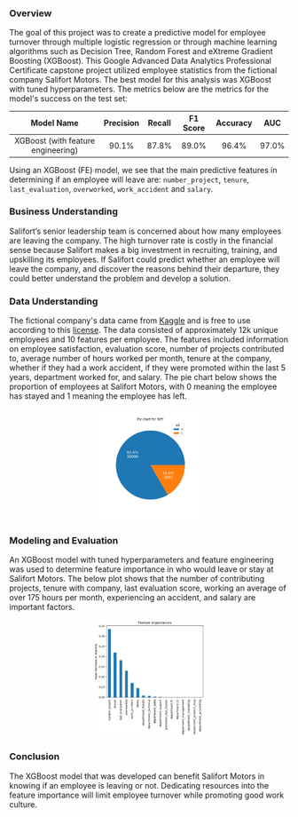 ### Overview

The goal of this project was to create a predictive model for employee turnover through multiple logistic regression or through machine learning algorithms such as Decision Tree, Random Forest and eXtreme Gradient Boosting (XGBoost). This Google Advanced Data Analytics Professional Certificate capstone project utilized employee statistics from the fictional company Salifort Motors. The best model for this analysis was XGBoost with tuned hyperparameters. The metrics below are the metrics for the model's success on the test set:

|Model Name|Precision|Recall|F1 Score|Accuracy|AUC
|:---:|:---:|:---:|:---:|:---:|:---:|
|XGBoost (with feature engineering)| 90.1%| 87.8%| 89.0%| 96.4%| 97.0%|

Using an XGBoost (FE) model, we see that the main predictive features in determining if an employee will leave are: `number_project`, `tenure`, `last_evaluation`, `overworked`, `work_accident` and `salary`.

### Business Understanding

Salifort’s senior leadership team is concerned about how many employees are leaving the company. The high turnover rate is costly in the financial sense because Salifort makes a big investment in recruiting, training, and upskilling its employees. If Salifort could predict whether an employee will leave the company, and discover the reasons behind their departure, they could better understand the problem and develop a solution.

### Data Understanding

The fictional company's data came from [Kaggle](https://www.kaggle.com/datasets/mfaisalqureshi/hr-analytics-and-job-prediction?select=HR_comma_sep.csv) and is free to use according to this [license](https://creativecommons.org/publicdomain/zero/1.0/). The data consisted of approximately 12k unique employees and 10 features per employee. The features included information on employee satisfaction, evaluation score, number of projects contributed to, average number of hours worked per month, tenure at the company, whether if they had a work accident, if they were promoted within the last 5 years, department worked for, and salary. The pie chart below shows the proportion of employees at Salifort Motors, with 0 meaning the employee has stayed and 1 meaning the employee has left.

<p align="center">
    <img src="images/x1.png" title="Employee Proportion" height="40%" width="40%">
</p>

### Modeling and Evaluation

An XGBoost model with tuned hyperparameters and feature engineering was used to determine feature importance in who would leave or stay at Salifort Motors. The below plot shows that the number of contributing projects, tenure with company, last evaluation score, working an average of over 175 hours per month, experiencing an accident, and salary are important factors.

<p align="center">
    <img src="images/x2.png" title="Feature Importances - XGBoost with Feature Engineering" height="40%" width="40%">
</p>

### Conclusion

The XGBoost model that was developed can benefit Salifort Motors in knowing if an employee is leaving or not. Dedicating resources into the feature importance will limit employee turnover while promoting good work culture.
